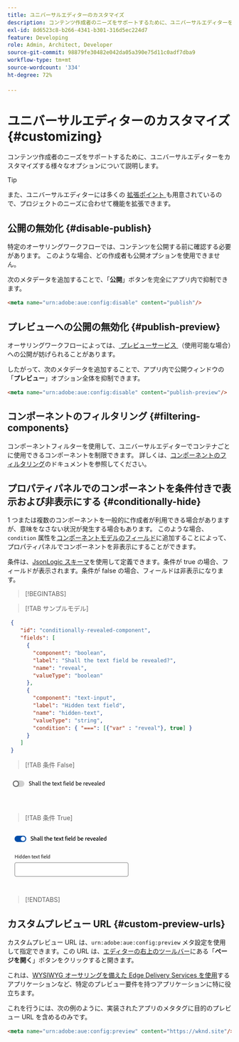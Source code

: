 ```yaml
---
title: ユニバーサルエディターのカスタマイズ
description: コンテンツ作成者のニーズをサポートするために、ユニバーサルエディターをカスタマイズする様々なオプションについて説明します。
exl-id: 8d6523c8-b266-4341-b301-316d5ec224d7
feature: Developing
role: Admin, Architect, Developer
source-git-commit: 98879fe30482e042da05a390e75d11c0adf7dba9
workflow-type: tm+mt
source-wordcount: '334'
ht-degree: 72%

---
```



# ユニバーサルエディターのカスタマイズ {#customizing}

コンテンツ作成者のニーズをサポートするために、ユニバーサルエディターをカスタマイズする様々なオプションについて説明します。

>[!TIP]
>
>また、ユニバーサルエディターには多くの [ 拡張ポイント ](/help/implementing/universal-editor/extending.md) も用意されているので、プロジェクトのニーズに合わせて機能を拡張できます。

## 公開の無効化 {#disable-publish}

特定のオーサリングワークフローでは、コンテンツを公開する前に確認する必要があります。 このような場合、どの作成者も公開オプションを使用できません。

次のメタデータを追加することで、「**公開**」ボタンを完全にアプリ内で抑制できます。

```html
<meta name="urn:adobe:aue:config:disable" content="publish"/>
```

## プレビューへの公開の無効化 {#publish-preview}

オーサリングワークフローによっては、[ プレビューサービス ](/help/sites-cloud/authoring/sites-console/previewing-content.md) （使用可能な場合）への公開が妨げられることがあります。

したがって、次のメタデータを追加することで、アプリ内で公開ウィンドウの「**プレビュー**」オプション全体を抑制できます。

```html
<meta name="urn:adobe:aue:config:disable" content="publish-preview"/>
```

## コンポーネントのフィルタリング {#filtering-components}

コンポーネントフィルターを使用して、ユニバーサルエディターでコンテナごとに使用できるコンポーネントを制限できます。 詳しくは、[コンポーネントのフィルタリング](/help/implementing/universal-editor/filtering.md)のドキュメントを参照してください。

## プロパティパネルでのコンポーネントを条件付きで表示および非表示にする {#conditionally-hide}

1 つまたは複数のコンポーネントを一般的に作成者が利用できる場合がありますが、意味をなさない状況が発生する場合もあります。 このような場合、`condition` 属性を[コンポーネントモデルのフィールド](/help/implementing/universal-editor/field-types.md#fields)に追加することによって、プロパティパネルでコンポーネントを非表示にすることができます。

条件は、[JsonLogic スキーマ](https://jsonlogic.com/)を使用して定義できます。条件が true の場合、フィールドが表示されます。条件が false の場合、フィールドは非表示になります。

>[!BEGINTABS]

>[!TAB サンプルモデル]

```json
 {
    "id": "conditionally-revealed-component",
    "fields": [
      {
        "component": "boolean",
        "label": "Shall the text field be revealed?",
        "name": "reveal",
        "valueType": "boolean"
      },
      {
        "component": "text-input",
        "label": "Hidden text field",
        "name": "hidden-text",
        "valueType": "string",
        "condition": { "===": [{"var" : "reveal"}, true] }
      }
    ]
 }
```

>[!TAB 条件 False]

![非表示のテキストフィールド](assets/hidden.png)

>[!TAB 条件 True]

![表示されたテキストフィールド](assets/shown.png)

>[!ENDTABS]

## カスタムプレビュー URL {#custom-preview-urls}

カスタムプレビュー URL は、`urn:adobe:aue:config:preview` メタ設定を使用して指定できます。この URL は、[エディターの右上のツールバー](/help/sites-cloud/authoring/universal-editor/navigation.md#universal-editor-toolbar)にある「**ページを開く**」ボタンをクリックすると開きます。

これは、[WYSIWYG オーサリングを備えた Edge Delivery Services を使用](/help/edge/wysiwyg-authoring/authoring.md)するアプリケーションなど、特定のプレビュー要件を持つアプリケーションに特に役立ちます。

これを行うには、次の例のように、実装されたアプリのメタタグに目的のプレビュー URL を含めるのみです。

```html
<meta name="urn:adobe:aue:config:preview" content="https://wknd.site"/>
```
